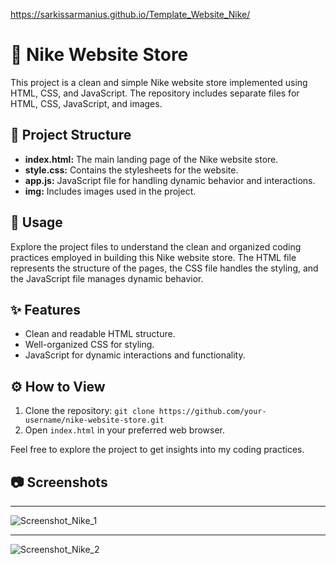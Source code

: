 https://sarkissarmanius.github.io/Template_Website_Nike/

# 👟 Nike Website Store

This project is a clean and simple Nike website store implemented using HTML, CSS, and JavaScript. The repository includes separate files for HTML, CSS, JavaScript, and images.

## 📁 Project Structure

- **index.html:** The main landing page of the Nike website store.
- **style.css:** Contains the stylesheets for the website.
- **app.js:** JavaScript file for handling dynamic behavior and interactions.
- **img:** Includes images used in the project.

## 🚀 Usage

Explore the project files to understand the clean and organized coding practices employed in building this Nike website store. The HTML file represents the structure of the pages, the CSS file handles the styling, and the JavaScript file manages dynamic behavior.

## ✨ Features

- Clean and readable HTML structure.
- Well-organized CSS for styling.
- JavaScript for dynamic interactions and functionality.

## ⚙️ How to View

1. Clone the repository: `git clone https://github.com/your-username/nike-website-store.git`
2. Open `index.html` in your preferred web browser.

Feel free to explore the project to get insights into my coding practices.

## 📷 Screenshots

---

![Screenshot_Nike_1](https://github.com/SarkissArmaniUS/Template_Website_Nike/assets/97789627/bff509a1-7af3-45d2-8b4e-ade99c8628da)

---

![Screenshot_Nike_2](https://github.com/SarkissArmaniUS/Template_Website_Nike/assets/97789627/724d3dc9-bf2f-4b60-a4e0-1bb79c0aa38e)
